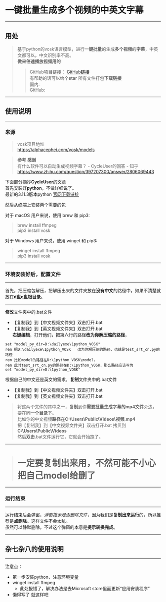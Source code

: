 # **一键批量**生成**多个视频**的**中英文字幕**
* * *
## **用处**
> 基于python的vosk语言模型，进行**一键批量**的生成**多个视频**的**字幕**，中英文都可以。中文识别率不高。  
**做来倍速播放视频用的** 
> >GitHub项目链接：
> >[GitHub链接](https://github.com/RyananChen/Python_VOSK_Subtitle_Generation_SRT)  
> >有帮助的话可以给个**star**
> >所有文件打包**下载链接**  
> > 国内:  
> > GitHub:  
* * *
## **使用说明**
---------

### **来源**  
> vosk项目地址  
> https://alphacephei.com/vosk/models    

> **参考**  **感谢**  
> 有什么软件可以自动生成视频字幕？ - CycleUser的回答 - 知乎
> https://www.zhihu.com/question/397207300/answer/2806069443
> 
下面部分摘抄**CycleUser**的文章  
首先安装好**python**，不做详细说了。   
最新的3.11.3版本python [官网下载链接](https://www.python.org/ftp/python/3.11.3/python-3.11.3-amd64.exe  )  
 
然后从终端上安装两个需要的包  

对于 macOS 用户来说，使用 brew 和 pip3:
> brew install ffmpeg  
> pip3 install vosk   

对于 Windows 用户来说，使用 winget 和 pip3:
> winget install ffmpeg  
> pip3 install vosk
  

* * *
### **环境安装好后，配置文件**  
---------
首先，把压缩包解压，把解压出来的文件夹放在**没有中文**的路径中，如果不清楚就放在**d盘c盘根目录**。    

* * *
**修改**文件夹中的.bat文件  
- 【复制我】到【中文视频文件夹】双击打开.bat 
- 【复制我】到【英文视频文件夹】双击打开.bat  
**右键编辑**，打开他们，把第六行的路径**改为你解压缩的路径**，
``` dos
set "model_py_dir=D:\dailyexe\1python_VOSK"
rem 把D:\dailyexe\1python_VOSK   改为你解压缩的路径，也就是test_srt_cn.py的路径
rem 比如model的路径在D:\1python_VOSK\model，
rem 此时test_srt_cn.py的路径在D:\1python_VOSK，那么路径应该写为
set "model_py_dir=D:\1python_VOSK"
```

根据自己的中文还是英文的需求，**复制**文件夹中的.bat文件  
- 【复制我】到【中文视频文件夹】双击打开.bat 
- 【复制我】到【英文视频文件夹】双击打开.bat  

>将这两个文件的其中之一，**复制**到你**需要批量生成字幕的mp4文件**旁边，要在**同一个目录**下。  
>比如你的中文视频**路径**在**C:\Users\Public\Videos\视频.mp4**  
>把【复制我】到【中文视频文件夹】双击打开.bat 拷贝到**C:\Users\Public\Videos**  
>然后**双击**.bat文件运行它，它就会开始跑了。
* * *
> # 一定要复制出来用，不然可能不小心把自己model给删了
* * *
### **运行结束**
---------
运行结束后会弹窗，*弹窗提示是否删除文件*，因为我们是**复制出来运行**的，所以推荐是**点删除**。这样文件不会太乱。  
虽然可以静默删除，不过这个弹窗的本意是**提示转换完成**。


* * *
## 杂七杂八的使用说明
---------
注意点：
- 第一步安装python，注意环境变量
- winget install ffmpeg  
  - 此处报错了，解决办法是去Microsoft store里面更新“应用安装程序”
- 懒得写了 就这样吧
